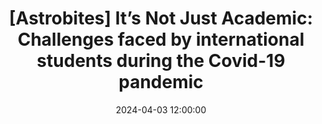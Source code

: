 ---
layout: externalpost
title: "[Astrobites] It’s Not Just Academic: Challenges faced by international students during the Covid-19 pandemic"
date: 2024-04-03 12:00:00
description: International students were impacted in many ways during the pandemic. This paper attempts to study how they coped and what structural barriers they faced.
tags:
categories: astrobites
redirect_url: International students were impacted in many ways during the pandemic. This paper attempts to study how they coped and what structural barriers they faced.
publication_name: "Astrobites"
publication_url: "https://www.astrobites.org/"
---